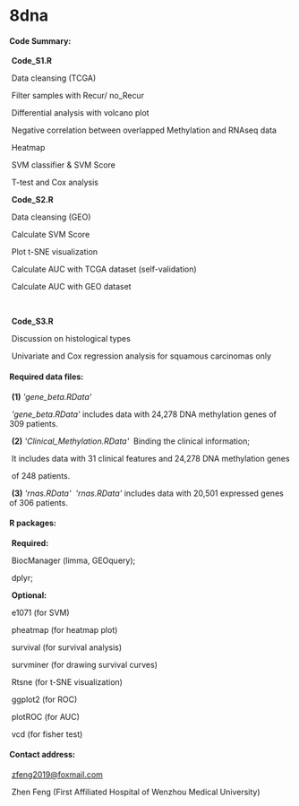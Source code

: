# 8dna
#### Code Summary:

​	**Code_S1.R**

​		Data cleansing (TCGA)

​		Filter samples with Recur/ no_Recur

​		Differential analysis with volcano plot 

​		Negative correlation between overlapped Methylation and RNAseq data

​		Heatmap

​		SVM classifier & SVM Score

​		T-test and Cox analysis



​	**Code_S2.R**

​		Data cleansing (GEO)

​		Calculate SVM Score

​		Plot t-SNE visualization

​		Calculate AUC with TCGA dataset (self-validation)

​		Calculate AUC with GEO dataset

​	

​	**Code_S3.R**

​		Discussion on histological types 

​		Univariate and Cox regression analysis for squamous carcinomas only



#### Required data files:

​	**(1)** *'gene_beta.RData'*

​		*'gene_beta.RData'* includes data with 24,278 DNA methylation genes of 309 patients. 



​	**(2)** *'Clinical_Methylation.RData'*
​		Binding the clinical information;

​		It includes data with 31 clinical features and 24,278 DNA methylation genes 

​		of 248 patients.



​	**(3)** *'rnas.RData'*
​		*'rnas.RData'* includes data with 20,501 expressed genes of 306 patients.



#### R packages:

​	**Required:**

​		BiocManager (limma, GEOquery); 

​		dplyr;



​	**Optional:** 

​		e1071 (for SVM)

​		pheatmap (for heatmap plot)

​		survival (for survival analysis)

​		survminer (for drawing survival curves)

​		Rtsne (for t-SNE visualization)

​		ggplot2 (for ROC)

​		plotROC (for AUC) 

​		vcd (for fisher test)



#### Contact address: 

​	zfeng2019@foxmail.com

​	Zhen Feng (First Affiliated Hospital of Wenzhou Medical University)
